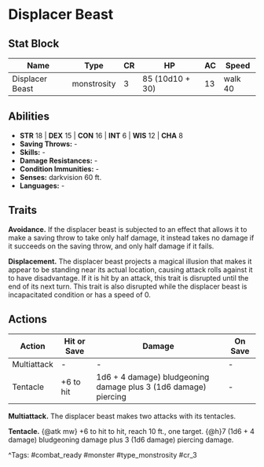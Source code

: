 # Displacer Beast

## Stat Block

| Name | Type | CR | HP | AC | Speed |
|------|------|----|----|----|-------|
| Displacer Beast | monstrosity | 3 | 85 (10d10 + 30) | 13 | walk 40 |

## Abilities

- **STR** 18 | **DEX** 15 | **CON** 16 | **INT** 6 | **WIS** 12 | **CHA** 8
- **Saving Throws:** -  
- **Skills:** -  
- **Damage Resistances:** -  
- **Condition Immunities:** -  
- **Senses:** darkvision 60 ft.  
- **Languages:** -

## Traits

**Avoidance.** If the displacer beast is subjected to an effect that allows it to make a saving throw to take only half damage, it instead takes no damage if it succeeds on the saving throw, and only half damage if it fails.

**Displacement.** The displacer beast projects a magical illusion that makes it appear to be standing near its actual location, causing attack rolls against it to have disadvantage. If it is hit by an attack, this trait is disrupted until the end of its next turn. This trait is also disrupted while the displacer beast is incapacitated condition or has a speed of 0.


## Actions

| Action | Hit or Save | Damage | On Save |
|--------|--------------|--------|----------|
| Multiattack | - | - | - |
| Tentacle | +6 to hit | 1d6 + 4 damage) bludgeoning damage plus 3 (1d6 damage) piercing | - |

**Multiattack.** The displacer beast makes two attacks with its tentacles.

**Tentacle.** {@atk mw} +6 to hit to hit, reach 10 ft., one target. {@h}7 (1d6 + 4 damage) bludgeoning damage plus 3 (1d6 damage) piercing damage.


^Tags: #combat_ready #monster #type_monstrosity #cr_3
